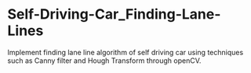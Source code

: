 # Self-Driving-Car_Finding-Lane-Lines
Implement finding lane line algorithm of self driving car using techniques such as Canny filter and Hough Transform through openCV.
